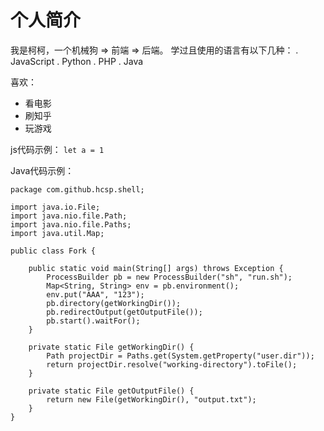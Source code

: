 # 个人简介
我是柯柯，一个机械狗 => 前端 => 后端。
学过且使用的语言有以下几种：
. JavaScript
. Python
. PHP
. Java

喜欢：
- 看电影
- 刷知乎
- 玩游戏

js代码示例：
`let a = 1`

Java代码示例：
```
package com.github.hcsp.shell;

import java.io.File;
import java.nio.file.Path;
import java.nio.file.Paths;
import java.util.Map;

public class Fork {

    public static void main(String[] args) throws Exception {
        ProcessBuilder pb = new ProcessBuilder("sh", "run.sh");
        Map<String, String> env = pb.environment();
        env.put("AAA", "123");
        pb.directory(getWorkingDir());
        pb.redirectOutput(getOutputFile());
        pb.start().waitFor();
    }

    private static File getWorkingDir() {
        Path projectDir = Paths.get(System.getProperty("user.dir"));
        return projectDir.resolve("working-directory").toFile();
    }

    private static File getOutputFile() {
        return new File(getWorkingDir(), "output.txt");
    }
}

```
